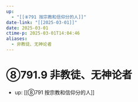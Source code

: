 ```yaml
---
up:
  - "[[⑧791 按宗教和信仰分的人]]"
date-link: "[[2025-03-01]]"
date: 2025-03-01
ctime-p: 2025-03-01T14:04:46
aliases:
  - 非教徒、无神论者
---
```


# ⑧791.9 非教徒、无神论者

- up: [[⑧791 按宗教和信仰分的人]]

